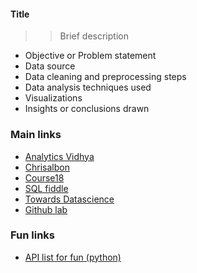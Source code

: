 #### Title 
>> Brief description
- Objective or Problem statement
- Data source
- Data cleaning and preprocessing steps
- Data analysis techniques used
- Visualizations
- Insights or conclusions drawn







### Main links
- [Analytics Vidhya](https://www.analyticsvidhya.com/)
- [Chrisalbon](https://chrisalbon.com/)
- [Course18](http://course18.fast.ai/ml)
- [SQL fiddle](http://sqlfiddle.com/#!9)
- [Towards Datascience](https://towardsdatascience.com/)
- [Github lab](https://lab.github.com/githubtraining/)


### Fun links
- [API list for fun (python)](https://apilist.fun/)
